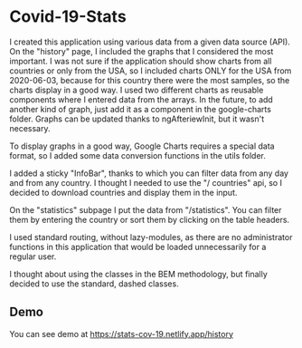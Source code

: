 # Covid-19-Stats

I created this application using various data from a given data source (API).
On the "history" page, I included the graphs that I considered the most important. I was not sure if the application should show charts from all countries or only from the USA, so I included charts ONLY for the USA from 2020-06-03, because for this country there were the most samples, so the charts display in a good way. I used two different charts as reusable components where I entered data from the arrays. In the future, to add another kind of graph, just add it as a component in the google-charts folder. Graphs can be updated thanks to ngAfteriewInit, but it wasn't necessary.

To display graphs in a good way, Google Charts requires a special data format, so I added some data conversion functions in the utils folder.

I added a sticky "InfoBar", thanks to which you can filter data from any day and from any country. I thought I needed to use the "/ countries" api, so I decided to download countries and display them in the input.

On the "statistics" subpage I put the data from "/statistics". You can filter them by entering the country or sort them by clicking on the table headers.

I used standard routing, without lazy-modules, as there are no administrator functions in this application that would be loaded unnecessarily for a regular user.

I thought about using the classes in the BEM methodology, but finally decided to use the standard, dashed classes.

## Demo
You can see demo at https://stats-cov-19.netlify.app/history
